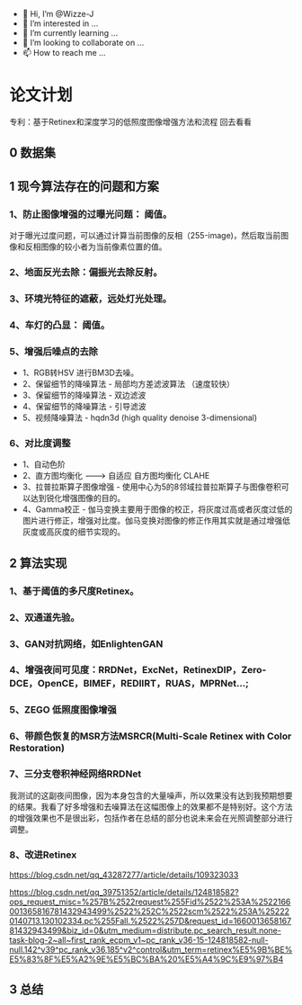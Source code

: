 - 👋 Hi, I’m @Wizze-J
- 👀 I’m interested in ...
- 🌱 I’m currently learning ...
- 💞️ I’m looking to collaborate on ...
- 📫 How to reach me ...

<!---
Wizze-J/Wizze-J is a ✨ special ✨ repository because its `README.md` (this file) appears on your GitHub profile.
You can click the Preview link to take a look at your changes.
--->

# 论文计划

专利：基于Retinex和深度学习的低照度图像增强方法和流程  回去看看

## 0 数据集

## 1 现今算法存在的问题和方案
### 1、防止图像增强的过曝光问题： 阈值。
对于曝光过度问题，可以通过计算当前图像的反相（255-image)，然后取当前图像和反相图像的较小者为当前像素位置的值。
### 2、地面反光去除：偏振光去除反射。

### 3、环境光特征的遮蔽，远处灯光处理。

### 4、车灯的凸显：  阈值。

### 5、增强后噪点的去除
* 1、RGB转HSV 进行BM3D去噪。
* 2、保留细节的降噪算法 - 局部均方差滤波算法 （速度较快）
* 3、保留细节的降噪算法 - 双边滤波
* 4、保留细节的降噪算法 - 引导滤波
* 5、视频降噪算法 - hqdn3d (high quality denoise 3-dimensional)

### 6、对比度调整
* 1、自动色阶
* 2、直方图均衡化 --->  自适应 自方图均衡化 CLAHE
* 3、拉普拉斯算子图像增强  -  使用中心为5的8邻域拉普拉斯算子与图像卷积可以达到锐化增强图像的目的。
* 4、Gamma校正 - 伽马变换主要用于图像的校正，将灰度过高或者灰度过低的图片进行修正，增强对比度。伽马变换对图像的修正作用其实就是通过增强低灰度或高灰度的细节实现的。

## 2 算法实现
### 1、基于阈值的多尺度Retinex。

### 2、双通道先验。

### 3、GAN对抗网络，如EnlightenGAN

### 4、增强夜间可见度：RRDNet，ExcNet，RetinexDIP，Zero-DCE，OpenCE，BIMEF，REDIIRT，RUAS，MPRNet...;

### 5、ZEGO 低照度图像增强

### 6、带颜色恢复的MSR方法MSRCR(Multi-Scale Retinex with Color Restoration)

### 7、三分支卷积神经网络RRDNet
我测试的这副夜间图像，因为本身包含的大量噪声，所以效果没有达到我预期想要的结果。我看了好多增强和去噪算法在这幅图像上的效果都不是特别好。这个方法的增强效果也不是很出彩，包括作者在总结的部分也说未来会在光照调整部分进行调整。

### 8、改进Retinex
https://blog.csdn.net/qq_43287277/article/details/109323033

https://blog.csdn.net/qq_39751352/article/details/124818582?ops_request_misc=%257B%2522request%255Fid%2522%253A%2522166001365816781432943499%2522%252C%2522scm%2522%253A%252220140713.130102334.pc%255Fall.%2522%257D&request_id=166001365816781432943499&biz_id=0&utm_medium=distribute.pc_search_result.none-task-blog-2~all~first_rank_ecpm_v1~pc_rank_v36-15-124818582-null-null.142^v39^pc_rank_v36,185^v2^control&utm_term=retinex%E5%9B%BE%E5%83%8F%E5%A2%9E%E5%BC%BA%20%E5%A4%9C%E9%97%B4

## 3 总结
